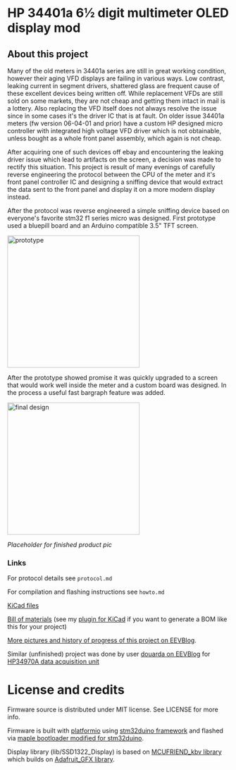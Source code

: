 # HP 34401a 6½ digit multimeter OLED display mod

## About this project

Many of the old meters in 34401a series are still in great working condition,
however their aging VFD displays are failing in various ways. Low contrast,
leaking current in segment drivers, shattered glass are frequent cause of
these excellent devices being written off. While replacement VFDs are
still sold on some markets, they are not cheap and getting them intact in mail
is a lottery. Also replacing the VFD itself does not always resolve the issue
since in some cases it's the driver IC that is at fault. On older issue 34401a
meters (fw version 06-04-01 and prior) have a custom HP designed micro controller
with integrated high voltage VFD driver which is not obtainable, unless bought
as a whole front panel assembly, which again is not cheap.

After acquiring one of such devices off ebay and encountering the leaking driver
issue which lead to artifacts on the screen, a decision was made to rectify
this situation. This project is result of many evenings of carefully reverse
engineering the protocol between the CPU of the meter and it's front panel
controller IC and designing a sniffing device that would extract the data sent
to the front panel and display it on a more modern display instead.

After the protocol was reverse engineered a simple sniffing device based on
everyone's favorite stm32 f1 series micro was designed. First prototype used
a bluepill board and an Arduino compatible 3.5" TFT screen.

<img src="https://i.imgur.com/AId0xw1.jpg" alt="prototype" width="300px"
href="https://i.imgur.com/AId0xw1.jpg"/>

After the prototype showed promise it was quickly upgraded to a screen that
would work well inside the meter and a custom board was designed. In the
process a useful fast bargraph feature was added.

<img src="https://i.imgur.com/bZpQViy.jpg" alt="final design" width="300px"
href="https://i.imgur.com/bZpQViy.jpg"/>

_Placeholder for finished product pic_


### Links

For protocol details see `protocol.md`

For compilation and flashing instructions see `howto.md`

[KiCad files](https://github.com/openscopeproject/HP34401a-OLED-HW)

[Bill of materials](https://openscopeproject.org/InteractiveHtmlBomDemo/hp34401a_oled/ibom.html) (see my [plugin for KiCad](https://github.com/openscopeproject/InteractiveHtmlBom) if you want to generate a BOM like this for your project)

[More pictures and history of progress of this project on EEVBlog](https://www.eevblog.com/forum/repair/hp-34401a-dmm-with-leaking-segments/).

Similar (unfinished) project was done by user
[douarda on EEVBlog](https://www.eevblog.com/forum/repair/reverse-ingeeniring-hp-34xxx-display-panel-serial-protocol/) for
[HP34970A data acquisition unit](https://whatever.sdfa3.org/hp-34970a-data-acquisition-unit-communication-protocol.html)

# License and credits

Firmware source is distributed under MIT license. See LICENSE for more info.

Firmware is built with [platformio](https://platformio.org/) using
[stm32duino framework](https://github.com/rogerclarkmelbourne/Arduino_STM32)
and flashed via [maple bootloader modified for stm32duino](https://github.com/rogerclarkmelbourne/STM32duino-bootloader).

Display library (lib/SSD1322_Display) is based on
[MCUFRIEND_kbv library](https://github.com/prenticedavid/MCUFRIEND_kbv)
which builds on
[Adafruit_GFX library](https://github.com/adafruit/Adafruit-GFX-Library).
